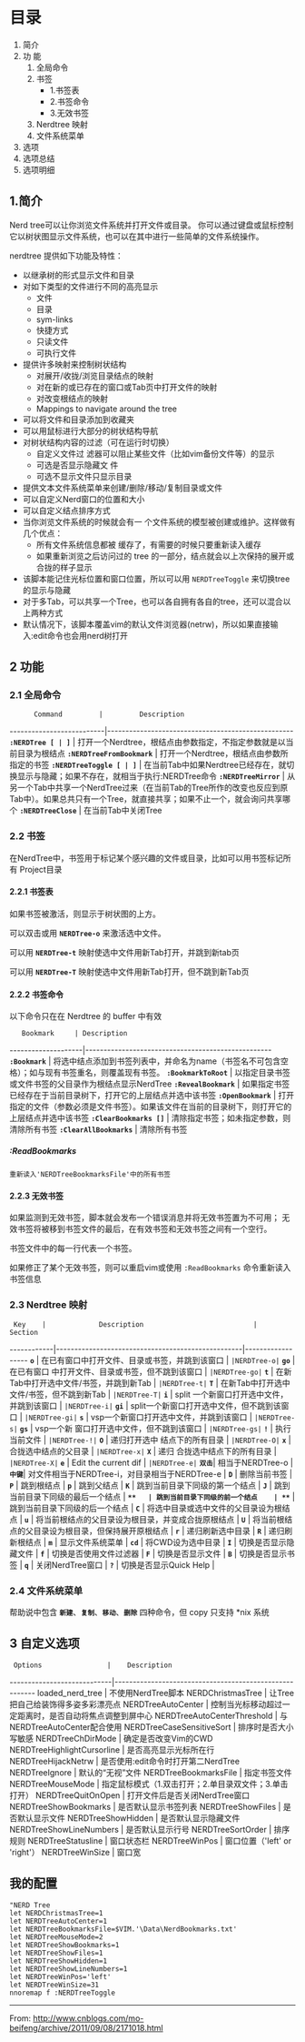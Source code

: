 
# 目录

1. 简介
2. 功 能
	1. 全局命令
	2. 书签
		- 1.书签表
		- 2.书签命令
		- 3.无效书签
	3. Nerdtree 映射
	4. 文件系统菜单
3. 选项
  1. 选项总结
  2. 选项明细


## 1.简介
Nerd tree可以让你浏览文件系统并打开文件或目录。
你可以通过键盘或鼠标控制它以树状图显示文件系统，也可以在其中进行一些简单的文件系统操作。

nerdtree 提供如下功能及特性：
- 以继承树的形式显示文件和目录
- 对如下类型的文件进行不同的高亮显示
	- 文件
	- 目录
	- sym-links
	- 快捷方式
	- 只读文件
	- 可执行文件
- 提供许多映射来控制树状结构
	- 对展开/收拢/浏览目录结点的映射
	- 对在新的或已存在的窗口或Tab页中打开文件的映射
	- 对改变根结点的映射
	- Mappings to navigate around the tree
- 可以将文件和目录添加到收藏夹
- 可以用鼠标进行大部分的树状结构导航
- 对树状结构内容的过滤（可在运行时切换）
	- 自定义文件过 滤器可以阻止某些文件（比如vim备份文件等）的显示
	- 可选是否显示隐藏文 件
	- 可选不显示文件只显示目录
- 提供文本文件系统菜单来创建/删除/移动/复制目录或文件
- 可以自定义Nerd窗口的位置和大小
- 可以自定义结点排序方式
- 当你浏览文件系统的时候就会有一 个文件系统的模型被创建或维护。这样做有几个优点：
	- 所有文件系统信息都被 缓存了，有需要的时候只要重新读入缓存
	- 如果重新浏览之后访问过的 tree 的一部分，结点就会以上次保持的展开或合拢的样子显示
- 该脚本能记住光标位置和窗口位置，所以可以用 `NERDTreeToggle` 来切换tree的显示与隐藏
- 对于多Tab，可以共享一个Tree，也可以各自拥有各自的tree，还可以混合以上两种方式
- 默认情况下，该脚本覆盖vim的默认文件浏览器(netrw)，所以如果直接输入:edit命令也会用nerd树打开



## 2 功能
### 2.1 全局命令
          Command         |         Description
--------------------------|---------------------------------------------------
  **`:NERDTree [ | ]`**   | 打开一个Nerdtree，根结点由参数指定，不指定参数就是以当前目录为根结点
  **`:NERDTreeFromBookmark`**   | 打开一个Nerdtree，根结点由参数所指定的书签
  **`:NERDTreeToggle [ | ]`**   | 在当前Tab中如果Nerdtree已经存在，就切换显示与隐藏；如果不存在，就相当于执行:NERDTree命令
  **`:NERDTreeMirror`**         | 从另一个Tab中共享一个NerdTree过来（在当前Tab的Tree所作的改变也反应到原Tab中）。如果总共只有一个Tree，就直接共享；如果不止一个，就会询问共享哪个
  **`:NERDTreeClose`**          | 在当前Tab中关闭Tree

### 2.2 书签
在NerdTree中，书签用于标记某个感兴趣的文件或目录，比如可以用书签标记所有 Project目录

#### 2.2.1 书签表
如果书签被激活，则显示于树状图的上方。

可以双击或用 **`NERDTree-o`** 来激活选中文件。

可以用 **`NERDTree-t`** 映射使选中文件用新Tab打开，并跳到新tab页

可以用 **`NERDTree-T`** 映射使选中文件用新Tab打开，但不跳到新Tab页

#### 2.2.2 书签命令
以下命令只在在 Nerdtree 的 buffer 中有效

       Bookmark     | Description
--------------------|---------------------------------------------------
  **`:Bookmark`**          | 将选中结点添加到书签列表中，并命名为name（书签名不可包含空格）；如与现有书签重名，则覆盖现有书签。
  **`:BookmarkToRoot`**    | 以指定目录书签或文件书签的父目录作为根结点显示NerdTree
  **`:RevealBookmark`**    | 如果指定书签已经存在于当前目录树下，打开它的上层结点并选中该书签
  **`:OpenBookmark`**      | 打开指定的文件（参数必须是文件书签）。如果该文件在当前的目录树下，则打开它的上层结点并选中该书签
  **`:ClearBookmarks []`** | 清除指定书签；如未指定参数，则清除所有书签
  **`:ClearAllBookmarks`** | 清除所有书签

##### :ReadBookmarks
	重新读入'NERDTreeBookmarksFile'中的所有书签

#### 2.2.3 无效书签
如果监测到无效书签，脚本就会发布一个错误消息并将无效书签置为不可用；
无效书签将被移到书签文件的最后，在有效书签和无效书签之间有一个空行。

书签文件中的每一行代表一个书签。

如果修正了某个无效书签，则可以重启vim或使用 `:ReadBookmarks` 命令重新读入书签信息

### 2.3 Nerdtree 映射
     Key    |             Description                           |   Section
------------|---------------------------------------------------|------------------
  **`o`**   | 在已有窗口中打开文件、目录或书签，并跳到该窗口    | `|NERDTree-o|`
  **`go`**  | 在已有窗口 中打开文件、目录或书签，但不跳到该窗口 | `|NERDTree-go|`
  **`t`**   | 在新Tab中打开选中文件/书签，并跳到新Tab           | `|NERDTree-t|`
  **`T`**   | 在新Tab中打开选中文件/书签，但不跳到新Tab         | `|NERDTree-T|`
  **`i`**   | split 一个新窗口打开选中文件，并跳到该窗口        | `|NERDTree-i|`
  **`gi`**  | split一个新窗口打开选中文件，但不跳到该窗口       | `|NERDTree-gi|`
  **`s`**   | vsp一个新窗口打开选中文件，并跳到该窗口           | `|NERDTree-s|`
  **`gs`**  | vsp一个新 窗口打开选中文件，但不跳到该窗口        | `|NERDTree-gs|`
  **`!`**   | 执行当前文件                                      | `|NERDTree-!|`
  **`O`**   | 递归打开选中 结点下的所有目录                     | `|NERDTree-O|`
  **`x`**   | 合拢选中结点的父目录                              | `|NERDTree-x|`
  **`X`**   | 递归 合拢选中结点下的所有目录                     | `|NERDTree-X|`
  **`e`**   | Edit the current dif                              | `|NERDTree-e|`
  **`双击`**| 相当于NERDTree-o   |
  **`中键`**| 对文件相当于NERDTree-i，对目录相当于NERDTree-e  |
  **`D`**   | 删除当前书签  |
  **`P`**   | 跳到根结点    |
  **`p`**   | 跳到父结点    |
  **`K`**   | 跳到当前目录下同级的第一个结点    |
  **`J`**   | 跳到当前目录下同级的最后一个结点  |
  **``**   | 跳到当前目录下同级的前一个结点    |
  **``**   | 跳到当前目录下同级的后一个结点    |
  **`C`**   | 将选中目录或选中文件的父目录设为根结点             |
  **`u`**   | 将当前根结点的父目录设为根目录，并变成合拢原根结点 |
  **`U`**   | 将当前根结点的父目录设为根目录，但保持展开原根结点 |
  **`r`**   | 递归刷新选中目录       |
  **`R`**   | 递归刷新根结点         |
  **`m`**   | 显示文件系统菜单       |
  **`cd`**  | 将CWD设为选中目录      |
  **`I`**   | 切换是否显示隐藏文件   |
  **`f`**   | 切换是否使用文件过滤器 |
  **`F`**   | 切换是否显示文件       |
  **`B`**   | 切换是否显示书签       |
  **`q`**   | 关闭NerdTree窗口       |
  **`?`**   | 切换是否显示Quick Help |


### 2.4 文件系统菜单
帮助说中包含 **`新建`**、**`复制`**、**`移动`**、**`删除`** 四种命令，但 copy 只支持 *nix 系统

## 3 自定义选项
     Options                |    Description
----------------------------|--------------------------------------------------------
loaded_nerd_tree            | 不使用NerdTree脚本
NERDChristmasTree           | 让Tree把自己给装饰得多姿多彩漂亮点
NERDTreeAutoCenter          | 控制当光标移动超过一定距离时，是否自动将焦点调整到屏中心
NERDTreeAutoCenterThreshold | 与NERDTreeAutoCenter配合使用
NERDTreeCaseSensitiveSort   | 排序时是否大小写敏感
NERDTreeChDirMode           | 确定是否改变Vim的CWD
NERDTreeHighlightCursorline | 是否高亮显示光标所在行
NERDTreeHijackNetrw         | 是否使用:edit命令时打开第二NerdTree
NERDTreeIgnore              | 默认的“无视”文件
NERDTreeBookmarksFile       | 指定书签文件
NERDTreeMouseMode           | 指定鼠标模式（1.双击打开；2.单目录双文件；3.单击打开）
NERDTreeQuitOnOpen          | 打开文件后是否关闭NerdTree窗口
NERDTreeShowBookmarks       | 是否默认显示书签列表
NERDTreeShowFiles           | 是否默认显示文件
NERDTreeShowHidden          | 是否默认显示隐藏文件
NERDTreeShowLineNumbers     | 是否默认显示行号
NERDTreeSortOrder           | 排序规则
NERDTreeStatusline          | 窗口状态栏
NERDTreeWinPos              | 窗口位置（'left' or 'right'）
NERDTreeWinSize             | 窗口宽

## 我的配置
```vim
"NERD Tree
let NERDChristmasTree=1
let NERDTreeAutoCenter=1
let NERDTreeBookmarksFile=$VIM.'\Data\NerdBookmarks.txt'
let NERDTreeMouseMode=2
let NERDTreeShowBookmarks=1
let NERDTreeShowFiles=1
let NERDTreeShowHidden=1
let NERDTreeShowLineNumbers=1
let NERDTreeWinPos='left'
let NERDTreeWinSize=31
nnoremap f :NERDTreeToggle
```

------

From: http://www.cnblogs.com/mo-beifeng/archive/2011/09/08/2171018.html
